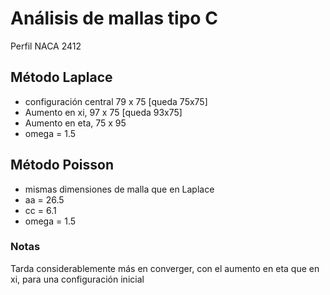 # Análisis de mallas tipo C
Perfil NACA 2412

## Método Laplace
* configuración central 79 x 75 [queda 75x75]
* Aumento en xi, 97 x 75 [queda 93x75]
* Aumento en eta, 75 x 95
* omega = 1.5

## Método Poisson
* mismas dimensiones de malla que en Laplace
* aa = 26.5
* cc = 6.1
* omega = 1.5


### Notas
Tarda considerablemente más en converger, con el aumento en eta que en xi, para
una configuración inicial

